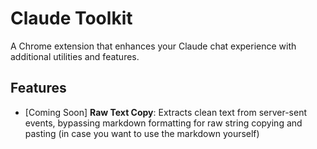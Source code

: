 # Claude Toolkit
A Chrome extension that enhances your Claude chat experience with additional utilities and features.

## Features
- [Coming Soon] **Raw Text Copy**: Extracts clean text from server-sent events, bypassing markdown formatting for raw string copying and pasting (in case you want to use the markdown yourself)
